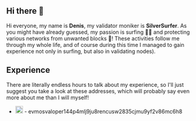 ## Hi there 👋
Hi everyone, my name is **Denis**, my validator moniker is **SilverSurfer**. As you might have already guessed, my passion is surfing 🏄‍♂️ and protecting various networks from unwanted blocks 💪! These activities follow me through my whole life, and of course during this time I managed to gain experience not only in surfing, but also in validating nodes).

## Experience
There are literally endless hours to talk about my experience, so I'll just suggest you take a look at these addresses, which will probably say even more about me than I will myself! 

<ul>
<li><p><img src="https://github.com/user-attachments/assets/14a0df3c-647b-43c7-8b12-69ef3dd3c093" width=20> - evmosvaloper144p4mlj9ju8rencusw2835cjmu9yf2v86mc6h8</p></li>
</ul>
